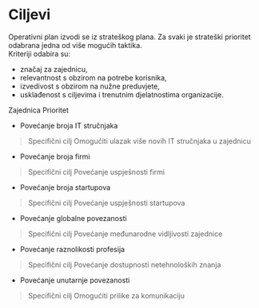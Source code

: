 # Ciljevi
Operativni plan izvodi se iz strateškog plana. Za svaki je strateški prioritet odabrana jedna od više mogućih taktika.  
Kriteriji odabira su: 
* značaj za zajednicu, 
* relevantnost s obzirom na potrebe korisnika, 
* izvedivost s obzirom na nužne preduvjete, 
* usklađenost s ciljevima i trenutnim djelatnostima organizacije. 


Zajednica
Prioritet
* Povećanje broja IT stručnjaka
> Specifični cilj
> Omogućiti ulazak više novih IT stručnjaka u zajednicu

* Povećanje broja firmi
> Specifični cilj
> Povećanje uspješnosti firmi

* Povećanje broja startupova
> Specifični cilj
> Povećanje uspješnosti startupova

* Povećanje globalne povezanosti
> Specifični cilj
> Povećanje međunarodne vidljivosti zajednice

* Povećanje raznolikosti profesija
> Specifični cilj
> Povećanje dostupnosti netehnoloških znanja

* Povećanje unutarnje povezanosti
> Specifični cilj
> Omogućiti prilike za komunikaciju
